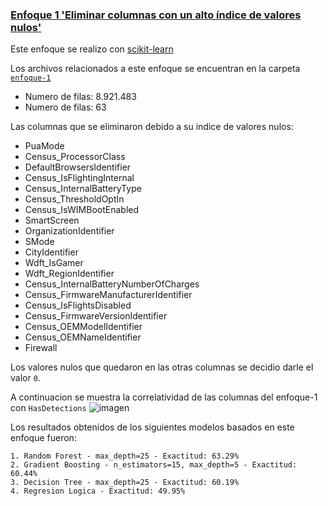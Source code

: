 ### <ins>Enfoque 1 'Eliminar columnas con un alto índice de valores nulos'</ins>
Este enfoque se realizo con [scikit-learn](https://scikit-learn.org/stable/user_guide.html)

Los archivos relacionados a este enfoque se encuentran en la carpeta [`enfoque-1`](enfoque-1)
* Numero de filas: 8.921.483
* Numero de filas: 63

Las columnas que se eliminaron debido a su indice de valores nulos:
 * PuaMode
 * Census_ProcessorClass
 * DefaultBrowsersIdentifier
 * Census_IsFlightingInternal
 * Census_InternalBatteryType
 * Census_ThresholdOptIn
 * Census_IsWIMBootEnabled
 * SmartScreen
 * OrganizationIdentifier
 * SMode
 * CityIdentifier
 * Wdft_IsGamer
 * Wdft_RegionIdentifier
 * Census_InternalBatteryNumberOfCharges
 * Census_FirmwareManufacturerIdentifier
 * Census_IsFlightsDisabled
 * Census_FirmwareVersionIdentifier
 * Census_OEMModelIdentifier
 * Census_OEMNameIdentifier
 * Firewall
   
Los valores nulos que quedaron en las otras columnas se decidio darle el valor `0`.

A continuacion se muestra la correlatividad de las columnas del enfoque-1 con `HasDetections`
![imagen](https://github.com/Cortabarria/TP2/assets/131315165/88af496e-44a2-448a-ab45-67c3ab134699)


Los resultados obtenidos de los siguientes modelos basados en este enfoque fueron:
```
1. Random Forest - max_depth=25 - Exactitud: 63.29%
2. Gradient Boosting - n_estimators=15, max_depth=5 - Exactitud: 60.44%
3. Decision Tree - max_depth=25 - Exactitud: 60.19%
4. Regresion Logica - Exactitud: 49.95%
```
